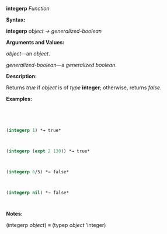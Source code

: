 **integerp** *Function* 



**Syntax:** 



**integerp** *object → generalized-boolean* 



**Arguments and Values:** 



*object*—an *object*. 



*generalized-boolean*—a *generalized boolean*. 



**Description:** 



Returns *true* if *object* is of *type* **integer**; otherwise, returns *false*. 



**Examples:**
```lisp
 



(integerp 1) *→ true* 



(integerp (expt 2 130)) *→ true* 



(integerp 6/5) *→ false* 



(integerp nil) *→ false* 




```
**Notes:** 



(integerp *object*) *≡* (typep *object* ’integer) 



